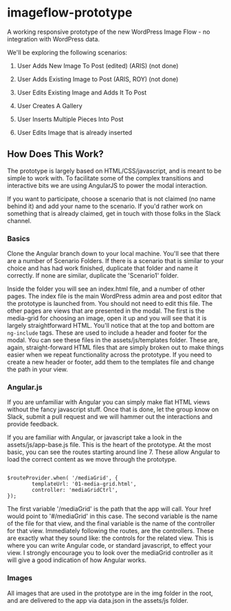 imageflow-prototype
===================

A working responsive prototype of the new WordPress Image Flow - no integration with WordPress data.

We'll be exploring the following scenarios:

1. User Adds New Image To Post (edited) (ARIS) (not done)

2. User Adds Existing Image to Post (ARIS, ROY) (not done)

3. User Edits Existing Image and Adds It To Post

4. User Creates A Gallery

5. User Inserts Multiple Pieces Into Post

6. User Edits Image that is already inserted

<h2>How Does This Work?</h2>
The prototype is largely based on HTML/CSS/javascript, and is meant to be simple to work with. To facilitate some of the complex transitions and interactive bits we are using AngularJS to power the modal interaction.

If you want to participate, choose a scenario that is not claimed (no name behind it) and add your name to the scenario. If you'd rather work on something that is already claimed, get in touch with those folks in the Slack channel.

<h3>Basics</h3>
Clone the Angular branch down to your local machine. You'll see that there are a number of Scenario Folders. If there is a scenario that is similar to your choice and has had work finished, duplicate that folder and name it correctly. If none are similar, duplicate the 'Scenario1' folder.

Inside the folder you will see an index.html file, and a number of other pages. The index file is the main WordPress admin area and post editor that the prototype is launched from. You should not need to edit this file. The other pages are views that are presented in the modal. The first is the media-grid for choosing an image, open it up and you will see that it is largely straightforward HTML. You'll notice that at the top and bottom are <code>ng-include</code> tags. These are used to include a header and footer for the modal. You can see these files in the assets/js/templates folder. These are, again, straight-forward HTML files that are simply broken out to make things easier when we repeat functionality across the prototype. If you need to create a new header or footer, add them to the templates file and change the path in your view.

<h3>Angular.js</h3>
If you are unfamiliar with Angular you can simply make flat HTML views without the fancy javascript stuff. Once that is done, let the group know on Slack, submit a pull request and we will hammer out the interactions and provide feedback.

If you are familiar with Angular, or javascript take a look in the assets/js/app-base.js file. This is the heart of the prototype. At the most basic, you can see the routes starting around line 7. These allow Angular to load the correct content as we move through the prototype.

<code>
$routeProvider.when( '/mediaGrid', {
		templateUrl: '01-media-grid.html',
		controller: 'mediaGridCtrl',
});
</code>

The first variable '/mediaGrid' is the path that the app will call. Your href would point to '#/mediaGrid' in this case. The second variable is the name of the file for that view, and the final variable is the name of the controller for that view. Immediately following the routes, are the controllers. These are exactly what they sound like: the controls for the related view. This is where you can write Angular code, or standard javascript, to effect your view. I strongly encourage you to look over the mediaGrid controller as it will give a good indication of how Angular works.

<h3>Images</h3>
All images that are used in the prototype are in the img folder in the root, and are delivered to the app via data.json in the assets/js folder.